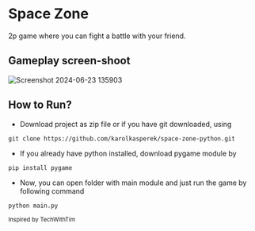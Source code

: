 # Space Zone
2p game where you can fight a battle with your friend.

## Gameplay screen-shoot
![Screenshot 2024-06-23 135903](https://github.com/KarolKasperek/Space-Zone-Python/assets/105314335/5c733e12-9202-4f26-ab58-df3c6a15de78)

## How to Run?
- Download project as zip file or if you have git downloaded, using
```
git clone https://github.com/karolkasperek/space-zone-python.git
```
- If you already have python installed, download pygame module by
```
pip install pygame
```
- Now, you can open folder with main module and just run the game by following command
```
python main.py
```


<sub>Inspired by TechWithTim</sub>
